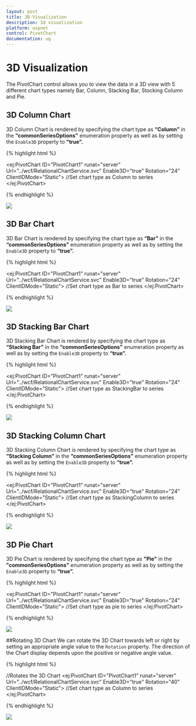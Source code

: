 ```yaml
---
layout: post
title: 3D-Visualization
description: 3d visualization
platform: aspnet
control: PivotChart
documentation: ug
---
```


# 3D Visualization

The PivotChart control allows you to view the data in a 3D view with 5 different chart types namely Bar, Column, Stacking Bar, Stocking Column and Pie.

## 3D Column Chart

3D Column Chart is rendered by specifying the chart type as **“Column”** in the **“commonSeriesOptions”** enumeration property as well as by setting the `Enable3D` property to **“true”.**

{% highlight html %}

<ej:PivotChart ID="PivotChart1" runat="server" Url="../wcf/RelationalChartService.svc" Enable3D="true" Rotation="24" ClientIDMode="Static">
    //Set chart type as Column to series
    <CommonSeriesOptions Type="Column" />
    <Size Width="100%" Height="460px"></Size>
</ej:PivotChart>

{% endhighlight %}

![](3D-Visualization_images/column3d.png)

## 3D Bar Chart

3D Bar Chart is rendered by specifying the chart type as **“Bar”** in the **“commonSeriesOptions”** enumeration property as well as by setting the `Enable3D` property to **“true”.**

{% highlight html %}

<ej:PivotChart ID="PivotChart1" runat="server" Url="../wcf/RelationalChartService.svc" Enable3D="true" Rotation="24" ClientIDMode="Static">
    //Set chart type as Bar to series
    <CommonSeriesOptions Type="Bar" />
    <Size Width="100%" Height="460px"></Size>
</ej:PivotChart>

{% endhighlight %}

![](3D-Visualization_images/bar3d.png)

## 3D Stacking Bar Chart
3D Stacking Bar Chart is rendered by specifying the chart type as **“Stacking Bar”** in the **“commonSeriesOptions”** enumeration property as well as by setting the `Enable3D` property to **“true”.**

{% highlight html %}

<ej:PivotChart ID="PivotChart1" runat="server" Url="../wcf/RelationalChartService.svc" Enable3D="true" Rotation="24" ClientIDMode="Static">
    //Set chart type as StackingBar to series
    <CommonSeriesOptions Type="StackingBar" />
    <Size Width="100%" Height="460px"></Size>
</ej:PivotChart>

{% endhighlight %}

![](3D-Visualization_images/stackingbar3d.png)

## 3D Stacking Column Chart
3D Stacking Column Chart is rendered by specifying the chart type as **“Stacking Column”** in the **“commonSeriesOptions”** enumeration property as well as by setting the `Enable3D` property to **“true”.**

{% highlight html %}

<ej:PivotChart ID="PivotChart1" runat="server" Url="../wcf/RelationalChartService.svc" Enable3D="true" Rotation="24" ClientIDMode="Static">
    //Set chart type as StackingColumn to series
    <CommonSeriesOptions Type="StackingColumn" />
    <Size Width="100%" Height="460px"></Size>
</ej:PivotChart>

{% endhighlight %}

![](3D-Visualization_images/stackingcolumn3d.png)

## 3D Pie Chart
3D Pie Chart is rendered by specifying the chart type as **"Pie"** in the **"commonSeriesOptions"** enumeration property as well as by setting the `Enable3D` property to **“true”.**

{% highlight html %}

<ej:PivotChart ID="PivotChart1" runat="server" Url="../wcf/RelationalChartService.svc" Enable3D="true" Rotation="24" ClientIDMode="Static">
    //Set chart type as pie to series
    <CommonSeriesOptions Type="Pie" />
    <Size Width="100%" Height="460px"></Size>
</ej:PivotChart>

{% endhighlight %}   

![](3D-Visualization_images/pie3d.png)

##Rotating 3D Chart
We can rotate the 3D Chart towards left or right by setting an appropriate angle value to the `Rotation` property. The direction of the Chart display depends upon the positive or negative angle value.

{% highlight html %}

//Rotates the 3D Chart 
<ej:PivotChart ID="PivotChart1" runat="server" Url="../wcf/RelationalChartService.svc"  Enable3D="true" Rotation="40" ClientIDMode="Static">
    //Set chart type as Column to series
    <CommonSeriesOptions Type="Column" />
    <Size Width="100%" Height="460px"></Size>
 </ej:PivotChart>

{% endhighlight %} 

![](3D-Visualization_images/rotation3d.png)
 
 